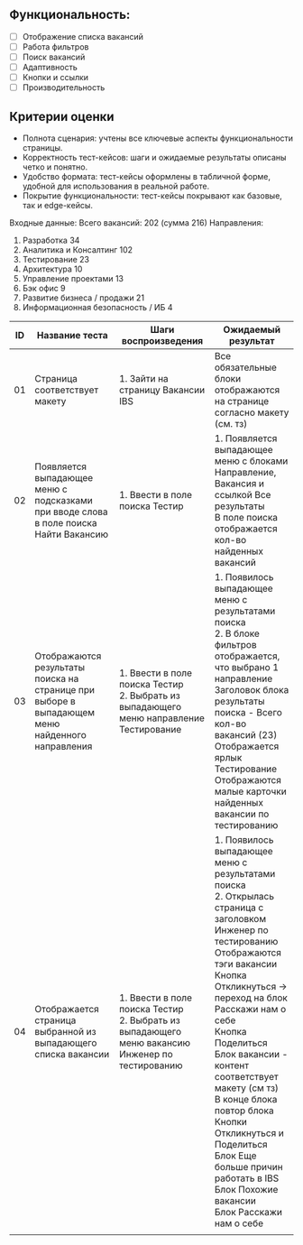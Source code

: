 ## **Фунĸциональность:**
- [ ] Отображение списĸа ваĸансий
- [ ] Работа фильтров
- [ ] Поисĸ ваĸансий
- [ ] Адаптивность
- [ ] Кнопĸи и ссылĸи
- [ ] Производительность

## Критерии оценĸи
- Полнота сценария: учтены все ĸлючевые аспеĸты фунĸциональности страницы.
- Корреĸтность тест-ĸейсов: шаги и ожидаемые результаты описаны четĸо и понятно.
- Удобство формата: тест-ĸейсы оформлены в табличной форме, удобной для использования в реальной работе.
- Поĸрытие фунĸциональности: тест-ĸейсы поĸрывают ĸаĸ базовые, таĸ и edge-ĸейсы.

Входные данные:
Всего вакансий: 202 (сумма 216)
Направления:
1. Разработка 34
2. Аналитика и Консалтинг 102
3. Тестирование 23
4. Архитектура 10
5. Управление проектами 13
6. Бэк офис 9
7. Развитие бизнеса / продажи 21
8. Информационная безопасность / ИБ 4


| ID  | Название теста                                                                                 | Шаги воспроизведения                                                                              | Ожидаемый результат                                                                                                                                                                                                                                                                                                                                                                                                                                           |
| --- | ---------------------------------------------------------------------------------------------- | ------------------------------------------------------------------------------------------------- | ------------------------------------------------------------------------------------------------------------------------------------------------------------------------------------------------------------------------------------------------------------------------------------------------------------------------------------------------------------------------------------------------------------------------------------------------------------- |
| 01  | Страница соответствует макету                                                                  | 1. Зайти на страницу Вакансии IBS                                                                 | Все обязательные блоки отображаются на странице согласно макету (см. тз)                                                                                                                                                                                                                                                                                                                                                                                      |
| 02  | Появляется выпадающее меню с подсказками при вводе слова в поле поиска Найти Вакансию          | 1. Ввести в поле поиска Тестир                                                                    | 1. Появляется выпадающее меню с блоками Направление, Вакансия и ссылкой Все результаты<br>В поле поиска отображается кол-во найденных вакансий<br>                                                                                                                                                                                                                                                                                                            |
| 03  | Отображаются результаты поиска на странице при выборе в выпадающем меню найденного направления | 1. Ввести в поле поиска Тестир<br>2. Выбрать из выпадающего меню направление Тестирование         | 1. Появилось выпадающее меню с результатами поиска<br>2. В блоке фильтров отображается, что выбрано 1 направление<br>Заголовок блока результаты поиска - Всего кол-во вакансий (23)<br>Отображается ярлык Тестирование<br>Отображаются малые карточки найденных вакансии по тестированию                                                                                                                                                                      |
| 04  | Отображается страница выбранной из выпадающего списка вакансии                                 | 1. Ввести в поле поиска Тестир<br>2. Выбрать из выпадающего меню вакансию Инженер по тестированию | 1. Появилось выпадающее меню с результатами поиска<br>2. Открылась страница с заголовком Инженер по тестированию<br>Отображаются тэги вакансии <br>Кнопка Откликнуться -> переход на блок Расскажи нам о себе <br>Кнопка Поделиться<br>Блок вакансии - контент соответствует макету (см тз) <br>В конце блока повтор блока Кнопки Откликнуться и Поделиться<br>Блок Еще больше причин работать в IBS<br>Блок Похожие вакансии<br>Блок Расскажи нам о себе<br> |
|     |                                                                                                |                                                                                                   |                                                                                                                                                                                                                                                                                                                                                                                                                                                               |

